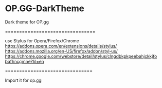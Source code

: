 # OP.GG-DarkTheme
Dark theme for OP.gg

================================

use Stylus for Opera/Firefox/Chrome
https://addons.opera.com/en/extensions/details/stylus/
https://addons.mozilla.org/en-US/firefox/addon/styl-us/
https://chrome.google.com/webstore/detail/stylus/clngdbkpkpeebahjckkjfobafhncgmne?hl=en


===============================

Import it for op.gg
